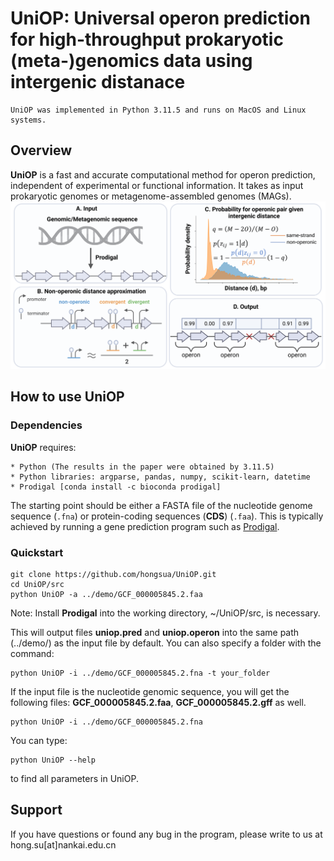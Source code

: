 # UniOP: Universal operon prediction for high-throughput prokaryotic (meta-)genomics data using intergenic distanace
```
UniOP was implemented in Python 3.11.5 and runs on MacOS and Linux systems.
```

## Overview
**UniOP** is a fast and accurate computational method for operon prediction, independent of experimental or functional information. It takes as input prokaryotic genomes or metagenome-assembled genomes (MAGs).
![](figures/flowchart_UniOP.png)

## How to use UniOP
### Dependencies
**UniOP** requires:
```
* Python (The results in the paper were obtained by 3.11.5)
* Python libraries: argparse, pandas, numpy, scikit-learn, datetime
* Prodigal [conda install -c bioconda prodigal]
```
The starting point should be either a FASTA file of the nucleotide genome sequence (`.fna`) or protein-coding sequences (**CDS**) (`.faa`). This is typically achieved by running a gene prediction program such as [Prodigal](https://github.com/hyattpd/Prodigal).

### Quickstart
```
git clone https://github.com/hongsua/UniOP.git
cd UniOP/src
python UniOP -a ../demo/GCF_000005845.2.faa
```
Note: Install **Prodigal** into the working directory, ~/UniOP/src, is necessary.

This will output files **uniop.pred** and **uniop.operon** into the same path (../demo/) as the input file by default. You can also specify a folder with the command:
```
python UniOP -i ../demo/GCF_000005845.2.fna -t your_folder
```
If the input file is the nucleotide genomic sequence, you will get the following files: **GCF_000005845.2.faa**, **GCF_000005845.2.gff** as well.

```
python UniOP -i ../demo/GCF_000005845.2.fna
```
You can type:
```
python UniOP --help
```
to find all parameters in UniOP.


## Support
If you have questions or found any bug in the program, please write to us at
hong.su[at]nankai.edu.cn

